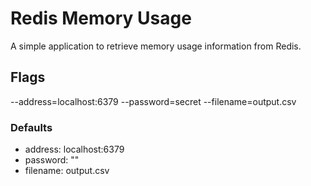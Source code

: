 # Redis Memory Usage

A simple application to retrieve memory usage information from Redis.

## Flags

--address=localhost:6379
--password=secret
--filename=output.csv

### Defaults

- address: localhost:6379
- password: ""
- filename: output.csv
